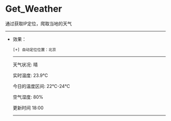 # Get_Weather
通过获取IP定位，爬取当地的天气

***

* 效果：

      [+] 自动定位位置：北京
    -------------------------
    
    天气状况: 晴
    
    实时温度: 23.9℃
    
    今日的温度区间: 22℃-24℃
    
    空气湿度: 80%
    
    更新时间 18:00
    
    -------------------------
